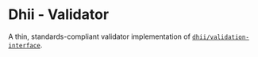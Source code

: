 # Dhii - Validator
A thin, standards-compliant validator implementation of [`dhii/validation-interface`][].

[`dhii/validation-interface`]: https://github.com/Dhii/validation-interface
